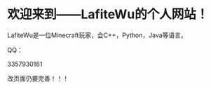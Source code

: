 # 欢迎来到——LafiteWu的个人网站！
LafiteWu是一位Minecraft玩家，会C++，Python，Java等语言。

QQ：
  
  3357930161

改页面仍要完善！！！
